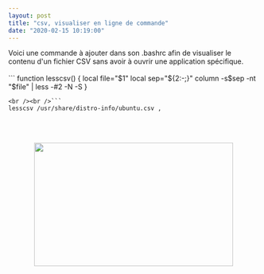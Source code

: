 ```yaml
---
layout: post
title: "csv, visualiser en ligne de commande"
date: "2020-02-15 10:19:00"
---
```

Voici une commande à ajouter dans son .bashrc afin de visualiser le contenu d'un fichier CSV sans avoir à ouvrir une application spécifique.<br /><br />```
function lesscsv() {
    local file="$1"
    local sep="${2:-;}"
    column -s$sep -nt "$file" | less -#2 -N -S
}
```
<br /><br />```
lesscsv /usr/share/distro-info/ubuntu.csv ,
```
<br /><br /><div class="separator" style="clear: both; text-align: center;"><a href="https://4.bp.blogspot.com/-Ug-JYvSjRtc/Xke4R0ha3kI/AAAAAAAAEN8/gkK-gvy7vvAZ29k5wH-C7dQHCB-OSOgTACNcBGAsYHQ/s1600/Capture%2Bdu%2B2020-02-15%2B10-20-49.png" imageanchor="1" style="margin-left: 1em; margin-right: 1em;"><img border="0" src="https://4.bp.blogspot.com/-Ug-JYvSjRtc/Xke4R0ha3kI/AAAAAAAAEN8/gkK-gvy7vvAZ29k5wH-C7dQHCB-OSOgTACNcBGAsYHQ/s400/Capture%2Bdu%2B2020-02-15%2B10-20-49.png" width="400" height="248" data-original-width="578" data-original-height="359" /></a></div>
